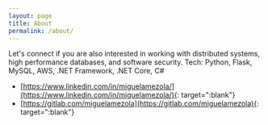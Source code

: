 ```yaml
---
layout: page
title: About
permalink: /about/
---
```



Let's connect if you are also interested in working with distributed systems, high performance databases, and software security.
Tech: Python, Flask, MySQL, AWS, .NET Framework, .NET Core, C#

- [https://www.linkedin.com/in/miguelamezola/](https://www.linkedin.com/in/miguelamezola/){: target=":blank"}
- [https://gitlab.com/miguelamezola](https://gitlab.com/miguelamezola){: target=":blank"}

